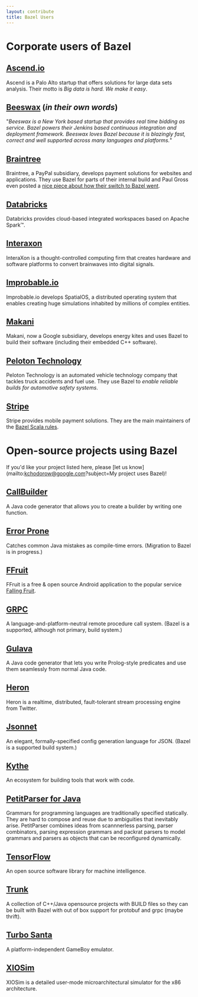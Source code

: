 ```yaml
---
layout: contribute
title: Bazel Users
---
```


# Corporate users of Bazel

## [Ascend.io](https://ascend.io)

Ascend is a Palo Alto startup that offers solutions for large data sets
analysis. Their motto is _Big data is hard. We make it easy_.

## [Beeswax](https://www.beeswax.com/) (_in their own words_)

"_Beeswax is a New York based startup that provides real time bidding as
service. Bazel powers their Jenkins based continuous integration and deployment
framework. Beeswax loves Bazel because it is blazingly fast, correct and well
supported across many languages and platforms._"

## [Braintree](https://www.braintreepayments.com)

Braintree, a PayPal subsidiary, develops payment solutions for websites and
applications. They use Bazel for parts of their internal build and Paul Gross
even posted a [nice piece about how their switch to
Bazel went](https://www.pgrs.net/2015/09/01/migrating-from-gradle-to-bazel/).

## [Databricks](https://databricks.com)

Databricks provides cloud-based integrated workspaces based on Apache Spark™.

## [Interaxon](https://www.choosemuse.com/)

InteraXon is a thought-controlled computing firm that creates hardware and
software platforms to convert brainwaves into digital signals.

## [Improbable.io](https://improbable.io/)

Improbable.io develops SpatialOS, a distributed operating system that enables
creating huge simulations inhabited by millions of complex entities.

## [Makani](https://www.google.com/makani)

Makani, now a Google subsidiary, develops energy kites and uses
Bazel to build their software (including their embedded C++ software).

## [Peloton Technology](http://www.peloton-tech.com)

Peloton Technology is an automated vehicle technology company that tackles
truck accidents and fuel use. They use Bazel to _enable reliable builds for
automotive safety systems_.

## [Stripe](https://stripe.com)

Stripe provides mobile payment solutions.  They are the main maintainers of the
[Bazel Scala rules](https://github.com/bazelbuild/rules_scala).

# Open-source projects using Bazel

If you'd like your project listed here, please
[let us know](mailto:kchodorow@google.com?subject=My project uses Bazel)!

## [CallBuilder](https://github.com/google/CallBuilder)

A Java code generator that allows you to create a builder by writing one
function.

## [Error Prone](https://github.com/google/error-prone)

Catches common Java mistakes as compile-time errors. (Migration to Bazel is
in progress.)

## [FFruit](https://gitlab.com/perezd/ffruit/)

FFruit is a free & open source Android application to the popular service
[Falling Fruit](https://fallingfruit.org).

## [GRPC](http://www.grpc.io)

A language-and-platform-neutral remote procedure call system. (Bazel is a
supported, although not primary, build system.)

## [Gulava](http://www.github.com/google/gulava/)

A Java code generator that lets you write Prolog-style predicates and use them
seamlessly from normal Java code.

## [Heron](http://twitter.github.io/heron/)

Heron is a realtime, distributed, fault-tolerant stream processing engine
from Twitter.

## [Jsonnet](http://google.github.io/jsonnet/doc/)

An elegant, formally-specified config generation language for JSON. (Bazel is a
supported build system.)

## [Kythe](https://github.com/google/kythe)

An ecosystem for building tools that work with code.

## [PetitParser for Java](https://github.com/petitparser/java-petitparser)

Grammars for programming languages are traditionally specified statically. They
are hard to compose and reuse due to ambiguities that inevitably arise.
PetitParser combines ideas from scannnerless parsing, parser combinators,
parsing expression grammars and packrat parsers to model grammars and parsers
as objects that can be reconfigured dynamically.

## [TensorFlow](http://tensorflow.org)

An open source software library for machine intelligence.

## [Trunk](https://github.com/mzhaom/trunk)

A collection of C++/Java opensource projects with BUILD files so they
can be built with Bazel with out of box support for protobuf and
grpc (maybe thrift).

## [Turbo Santa](https://github.com/turbo-santa/turbo-santa-common)

A platform-independent GameBoy emulator.

## [XIOSim](https://github.com/s-kanev/XIOSim)

XIOSim is a detailed user-mode microarchitectural simulator for the x86 architecture.

